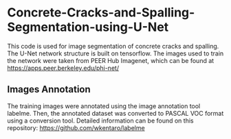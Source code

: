 # Concrete-Cracks-and-Spalling-Segmentation-using-U-Net
This code is used for image segmentation of concrete cracks and spalling. The U-Net network structure is built on tensorflow. 
The images used to train the network were taken from PEER Hub Imagenet, which can be found at https://apps.peer.berkeley.edu/phi-net/
## Images Annotation
The training images were annotated using the image annotation tool labelme. Then, the annotated dataset was converted to PASCAL VOC format using a conversion tool. Detailed information can be found on this repository: https://github.com/wkentaro/labelme
